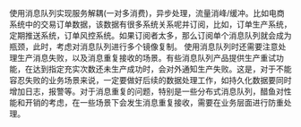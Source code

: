 使用消息队列实现服务解耦(一对多消费)，异步处理，流量消峰/缓冲。比如电商系统中的交易订单数据，该数据有很多系统关系呢并订阅，比如，订单生产系统，定期推送系统，订单风控系统。如果订阅者太多，那么订阅单个消息队列就会成为瓶颈，此时，考虑对消息队列进行多个镜像复制。
使用消息队列时还需要注意处理生产消息失败，以及消息重复接收的场景。有些消息队列产品提供生产重试功能，在达到指定充实次数还未生产成功时，会对外通知生产失败。这是，对于不能容忍失败的业务场景来说，一定要做好后续的数据处理工作，如持久化数据要同时增加日志，报警等。对于消息重复的问题，特别是一些分布式消息队列，醋鱼对性能和开销的考虑，在一些场景下会发生消息重复接收，需要在业务层面进行防重处理。
